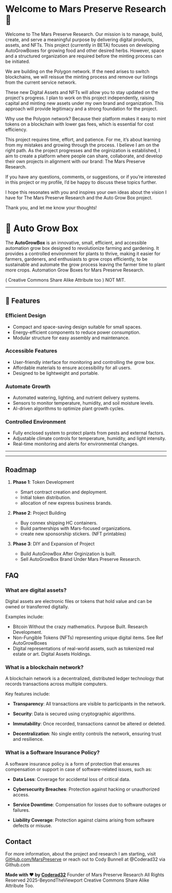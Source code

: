 # Welcome to Mars Preserve Research 🍊

Welcome to The Mars Preserve Research. Our mission is to manage, build, create, and serve a meaningful purpose by delivering digital products, assets, and NFTs. This project (currently in BETA) focuses on developing AutoGrowBoxes for growing food and other desired herbs. However, space and a structured organization are required before the minting process can be initiated.

We are building on the Polygon network. If the need arises to switch blockchains, we will reissue the minting process and remove our listings from the current service network.

These new Digital Assets and NFTs will allow you to stay updated on the project's progress. I plan to work on this project independently, raising capital and minting new assets under my own brand and organization. This approach will provide legitimacy and a strong foundation for the project.

Why use the Polygon network? Because their platform makes it easy to mint tokens on a blockchain with lower gas fees, which is essential for cost efficiency.

This project requires time, effort, and patience. For me, it’s about learning from my mistakes and growing through the process. I believe I am on the right path. As the project progresses and the orginization is established, I aim to create a platform where people can share, collaborate, and develop their own projects in alignment with our brand: The Mars Preserve Research.

If you have any questions, comments, or suggestions, or if you’re interested in this project or my profile, I’d be happy to discuss these topics further.

I hope this resonates with you and inspires your own ideas about the vision I have for The Mars Preserve Research and the Auto Grow Box project.

Thank you, and let me know your thoughts!

# 🌱 Auto Grow Box

The **AutoGrowBox** is an innovative, small, efficient, and accessible automation grow box designed to revolutionize farming and gardening. It provides a controlled environment for plants to thrive, making it easier for farmers, gardeners, and enthusiasts to grow crops efficiently, to be sustainable and automate the grow process leaving the farmer time to plant more crops. Automation Grow Boxes for Mars Preserve Research.

( Creative Commons Share Alike Attribute too ) NOT MIT.

---

## 🚀 Features

### Efficient Design

- Compact and space-saving design suitable for small spaces.
- Energy-efficient components to reduce power consumption.
- Modular structure for easy assembly and maintenance.

### Accessible Features

- User-friendly interface for monitoring and controlling the grow box.
- Affordable materials to ensure accessibility for all users.
- Designed to be lightweight and portable.

### Automate Growth

- Automated watering, lighting, and nutrient delivery systems.
- Sensors to monitor temperature, humidity, and soil moisture levels.
- AI-driven algorithms to optimize plant growth cycles.

### Controlled Environment

- Fully enclosed system to protect plants from pests and external factors.
- Adjustable climate controls for temperature, humidity, and light intensity.
- Real-time monitoring and alerts for environmental changes.

---
---

## Roadmap

1. **Phase 1**: Token Development

   - Smart contract creation and deployment.
   - Initial token distribution.
   - allocation of new express business brands.

2. **Phase 2**: Project Building

   - Buy connex shipping HC containers.
   - Build partnerships with Mars-focused organizations.
   - create new sponsorship stickers. (NFT printables)

3. **Phase 3**: DIY and Expansion of Project
    - Build AutoGrowBox After Orginization is built.
    - Sell AutoGrowBox Brand Under Mars Preserve Research.

## FAQ

### What are digital assets?

Digital assets are electronic files or tokens that hold value and can be owned or transferred digitally. 

Examples include:

- Bitcoin Without the crazy mathematics. Purpose Built. Research Development.
- Non-Fungible Tokens (NFTs) representing unique digital items. See Ref AutoGrowBoxes
- Digital representations of real-world assets, such as tokenized real estate or art. Digital Assets Holdings.

### What is a blockchain network?

A blockchain network is a decentralized, distributed ledger technology that records transactions across multiple computers. 

Key features include:

- **Transparency**: All transactions are visible to participants in the network.

- **Security**: Data is secured using cryptographic algorithms.

- **Immutability**: Once recorded, transactions cannot be altered or deleted.

- **Decentralization**: No single entity controls the network, ensuring trust and resilience.



### What is a Software Insurance Policy?

A software insurance policy is a form of protection that ensures compensation or support in case of software-related issues, such as:

- **Data Loss**: Coverage for accidental loss of critical data.

- **Cybersecurity Breaches**: Protection against hacking or unauthorized access.

- **Service Downtime**: Compensation for losses due to software outages or failures.

- **Liability Coverage**: Protection against claims arising from software defects or misuse.

## Contact

For more information, about the project and research I am starting, visit [GitHub.com/MarsPreserve](https://github.com/marspreserve) or reach out to Cody Bunnell at @Coderad32 via Github.com

**Made with ❤️ by [Coderad32](https://github.com/Coderad32)** Founder of Mars Preserve Research All Rights Reserved 2025-BeyondTheViewport Creative Commons Share Alike Attribute Too.

